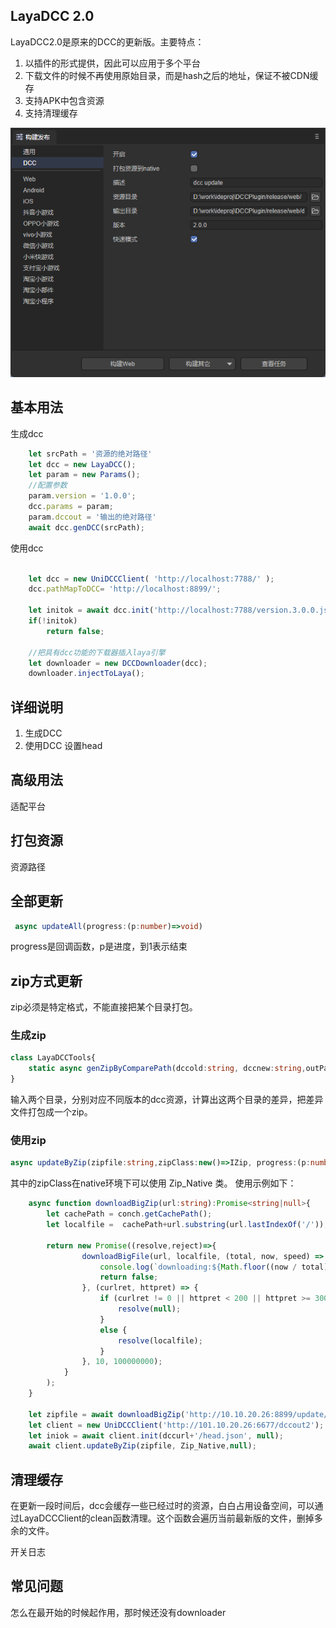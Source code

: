 ## LayaDCC 2.0
LayaDCC2.0是原来的DCC的更新版。主要特点：
1. 以插件的形式提供，因此可以应用于多个平台
2. 下载文件的时候不再使用原始目录，而是hash之后的地址，保证不被CDN缓存
3. 支持APK中包含资源
4. 支持清理缓存



![xxx](./img/setting.png)

## 基本用法
生成dcc
```typescript
    let srcPath = '资源的绝对路径'
    let dcc = new LayaDCC();
    let param = new Params();
    //配置参数
    param.version = '1.0.0';
    dcc.params = param;
    param.dccout = '输出的绝对路径'
    await dcc.genDCC(srcPath);
```
使用dcc
```typescript

    let dcc = new UniDCCClient( 'http://localhost:7788/' );
    dcc.pathMapToDCC= 'http://localhost:8899/';

    let initok = await dcc.init('http://localhost:7788/version.3.0.0.json',null);
    if(!initok)
        return false;
    
    //把具有dcc功能的下载器插入laya引擎
    let downloader = new DCCDownloader(dcc);
    downloader.injectToLaya();

```

## 详细说明

1. 生成DCC
2. 使用DCC
设置head


## 高级用法
适配平台

## 打包资源
资源路径

## 全部更新
```typescript
 async updateAll(progress:(p:number)=>void)
```
progress是回调函数，p是进度，到1表示结束

## zip方式更新
zip必须是特定格式，不能直接把某个目录打包。

### 生成zip
```typescript
class LayaDCCTools{
    static async genZipByComparePath(dccold:string, dccnew:string,outPath:string,outFile?:string);
}
```
输入两个目录，分别对应不同版本的dcc资源，计算出这两个目录的差异，把差异文件打包成一个zip。
### 使用zip
```typescript
async updateByZip(zipfile:string,zipClass:new()=>IZip, progress:(p:number)=>void);
```
其中的zipClass在native环境下可以使用 Zip_Native 类。
使用示例如下：
```typescript
    async function downloadBigZip(url:string):Promise<string|null>{
        let cachePath = conch.getCachePath();
        let localfile =  cachePath+url.substring(url.lastIndexOf('/'));
    
        return new Promise((resolve,reject)=>{
                downloadBigFile(url, localfile, (total, now, speed) => {
                    console.log(`downloading:${Math.floor((now / total) * 100)}`)
                    return false;
                }, (curlret, httpret) => {
                    if (curlret != 0 || httpret < 200 || httpret >= 300) {
                        resolve(null);
                    }
                    else {
                        resolve(localfile);
                    }
                }, 10, 100000000);        
            }
        );
    }

    let zipfile = await downloadBigZip('http://10.10.20.26:8899/update/dccout1.zip')
    let client = new UniDCCClient('http://101.10.20.26:6677/dccout2');
    let iniok = await client.init(dccurl+'/head.json', null);
    await client.updateByZip(zipfile, Zip_Native,null);


```

## 清理缓存
在更新一段时间后，dcc会缓存一些已经过时的资源，白白占用设备空间，可以通过LayaDCCClient的clean函数清理。这个函数会遍历当前最新版的文件，删掉多余的文件。

开关日志

## 常见问题
怎么在最开始的时候起作用，那时候还没有downloader